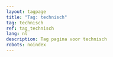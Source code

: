 ```yaml
---
layout: tagpage
title: "Tag: technisch"
tag: technisch
ref: tag_technisch
lang: nl
description: Tag pagina voor technisch
robots: noindex
---
```

